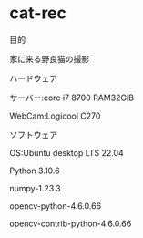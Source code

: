 # cat-rec
目的

家に来る野良猫の撮影

ハードウェア

サーバー:core i7 8700 RAM32GiB

WebCam:Logicool C270

ソフトウェア

OS:Ubuntu desktop LTS 22.04

Python 3.10.6

numpy-1.23.3

opencv-python-4.6.0.66

opencv-contrib-python-4.6.0.66
